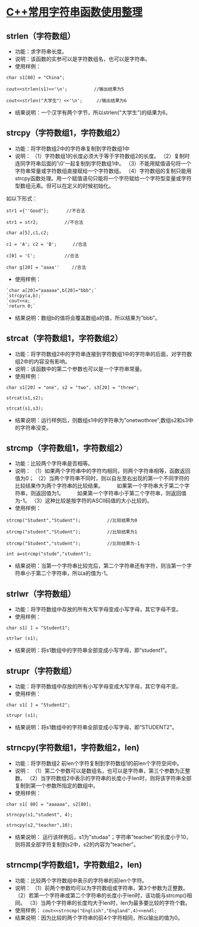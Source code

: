 # [C++常用字符串函数使用整理](https://www.cnblogs.com/gzx6688/p/10741507.html)

## strlen（字符数组）

- 功能：求字符串长度。
- 说明：该函数的实参可以是字符数组名，也可以是字符串。
- 使用样例：

```
char s1[80] = "China";

cout<<strlen(s1)<<'\n';　　　　　　//输出结果为5

cout<<strlen("大学生"）<<'\n';　　  //输出结果为6　
```

- 结果说明：一个汉字有两个字节，所以strlen("大学生")的结果为6。

## strcpy（字符数组1，字符数组2）

- 功能：将字符数组2中的字符串复制到字符数组1中
- 说明：
  （1）字符数组1的长度必须大于等于字符数组2的长度。
  （2）复制时连同字符串后面的'\0'一起复制到字符数组1中。
  （3）不能用赋值语句将一个字符串常量或字符数组直接赋给一个字符数组。
  （4）字符数组的复制只能用strcpy函数处理。用一个赋值语句只能将一个字符赋给一个字符型变量或字符型数组元素。但可以在定义的时候初始化。

如以下形式：

```
str1 ={''Good"};　　　　//不合法

str1 = str2;　　　　　　//不合法

char a[5],c1,c2;

c1 = 'A'; c2 = 'B';　　　 //合法

c[0] = 'C';　　　　　　 //合法

char g[20] = "aaaa'' 　  //合法
```

- 使用样例：

```
`char a[20]="aaaaaa",b[20]="bbb";`
`strcpy(a,b);`
`cout<<a; `
`return 0;`
```

- 结果说明：数组b的值将会覆盖数组a的值，所以结果为"bbb"。

## strcat（字符数组1，字符数组2）

- 功能：将字符数组2中的字符串连接到字符数组1中的字符串的后面，对字符数组2中的内容没有影响。
- 说明：该函数中的第二个参数也可以是一个字符串常量。
- 使用样例：

```
char s1[20] = "one", s2 = "two", s3[20] = "three";

strcat(s1,s2);

strcat(s1,s3);
```

- 结果说明：运行样例后，则数组s1中的字符串为”onetwothree",数组s2和s3中的字符串没变。

## strcmp（字符数组1，字符数组2）

- 功能：比较两个字符串是否相等。
- 说明：
  （1）如果两个字符串中的字符均相同，则两个字符串相等，函数返回值为0；
  （2）当两个字符串不同时，则以自左至右出现的第一个不同字符的比较结果作为两个字符串的比较结果。
  　　 如果第一个字符串大于第二个字符串，则返回值为1。
  　　 如果第一个字符串小于第二个字符串，则返回值为-1。
  （3）这种比较是按字符的ASCII码值的大小比较的。
- 使用样例：

```
strcmp("Student","Student");　　　　　　//比较结果为0

strcmp("student","Student");　　　　　　//比较结果为1

strcmp("Student","student");　　　　　　//比较结果为-1

int a=strcmp("stude","student");
```

- 结果说明：当第一个字符串比较完后，第二个字符串还有字符，则当第一个字符串小于第二个字符串，所以a的值为-1。

## strlwr（字符数组）

- 功能：将字符数组中存放的所有大写字母变成小写字母，其它字母不变。
- 使用样例：

```
char s1[ ] = "Student1";

strlwr (s1);
```

- 结果说明：将s1数组中的字符串全部变成小写字母，即“student1"。

## strupr（字符数组）

- 功能：将字符数组中存放的所有小写字母变成大写字母，其它字母不变。
- 使用样例：

```
char s1[ ] = "Student2";

strupr (s1);
```

- 结果说明：将s1数组中的字符串全部变成小写字母，即“STUDENT2"。

## strncpy(字符数组1，字符数组2，len)

- 功能：将字符数组2 前len个字符复制到字符数组1的前len个字符空间中。
- 说明：
  （1）第二个参数可以是数组名，也可以是字符串，第三个参数为正整数。
  （2）当字符数组2中表示的字符串的长度小于len时，则将该字符串全部复制到第一个参数所指定的数组中。
- 使用样例：

```
char s1[ 80] = "aaaaaa", s2[80];

strncpy(s1,"student", 4);

strncpy(s2,"teacher",10);
```

- 结果说明：
  运行该样例后，s1为"studaa"；字符串"teacher"的长度小于10，则将其全部字符复制到s2中，s2的内容为"teacher"。

## strncmp(字符数组1，字符数组2，len)

- 功能：比较两个字符数组中表示的字符串的前len个字符。
- 说明：
  （1）前两个参数均可以为字符数组或字符串，第3个参数为正整数。
  （2）若第一个字符串或第二个字符串的长度小于len时，该功能与strcmp()相同。
  （3）当两个字符串的长度均大于len时，len为最多要比较的字符个数。
- 使用样例：
  `cout<<strncmp("English","England",4)<<endl;`
- 结果说明：因为比较的两个字符串的前4个字符相同，所以输出的值为0。